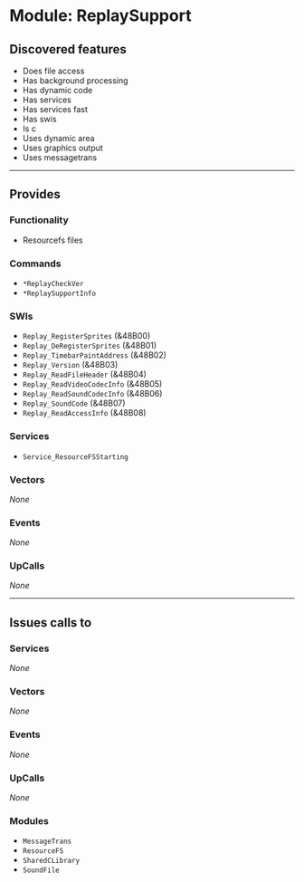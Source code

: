 # Module: ReplaySupport

## Discovered features


* Does file access
* Has background processing
* Has dynamic code
* Has services
* Has services fast
* Has swis
* Is c
* Uses dynamic area
* Uses graphics output
* Uses messagetrans

---

## Provides

### Functionality


* Resourcefs files

### Commands


* `*ReplayCheckVer`
* `*ReplaySupportInfo`


### SWIs


* `Replay_RegisterSprites` (&48B00)
* `Replay_DeRegisterSprites` (&48B01)
* `Replay_TimebarPaintAddress` (&48B02)
* `Replay_Version` (&48B03)
* `Replay_ReadFileHeader` (&48B04)
* `Replay_ReadVideoCodecInfo` (&48B05)
* `Replay_ReadSoundCodecInfo` (&48B06)
* `Replay_SoundCode` (&48B07)
* `Replay_ReadAccessInfo` (&48B08)


### Services


* `Service_ResourceFSStarting`


### Vectors


*None*


### Events


*None*


### UpCalls


*None*


---

## Issues calls to

### Services


*None*


### Vectors


*None*


### Events


*None*


### UpCalls


*None*


### Modules


* `MessageTrans`
* `ResourceFS`
* `SharedCLibrary`
* `SoundFile`



